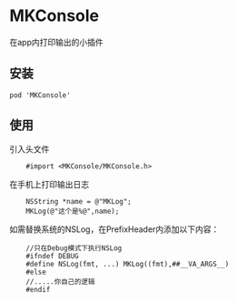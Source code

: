 # MKConsole
在app内打印输出的小插件
## 安装
    pod 'MKConsole'
## 使用
引入头文件
```
    #import <MKConsole/MKConsole.h>
```
在手机上打印输出日志
```
    NSString *name = @"MKLog";
    MKLog(@"这个是%@",name);
```

如需替换系统的NSLog，在PrefixHeader内添加以下内容：
```
    //只在Debug模式下执行NSLog
    #ifndef DEBUG
    #define NSLog(fmt, ...) MKLog((fmt),##__VA_ARGS__)
    #else
    //.....你自己的逻辑
    #endif
```
